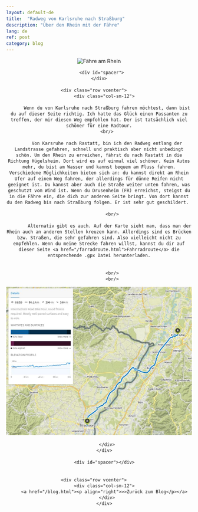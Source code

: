 ```yaml
---
layout: default-de
title:  "Radweg von Karlsruhe nach Straßburg"
description: "Über den Rhein mit der Fähre"
lang: de
ref: post
category: blog
---
```


<div class="container blog" align="center">
     <div class="row vcenter">
         <div class="col-sm-12">
        <img src="https://batardo.github.io/Images/IMG_0128.JPG" id="" alt="Fähre am Rhein">
        </div>
      </div>

      <div id="spacer">
    </div>

      <div class="row vcenter">      
        <div class="col-sm-12">

          Wenn du von Karlsruhe nach Straßburg fahren möchtest, dann bist du auf dieser Seite richtig. Ich hatte das Glück einen Passanten zu treffen, der mir diesen Weg empfohlen hat. Der ist tatsächlich viel schöner für eine Radtour.
          <br/>

          Von Karsruhe nach Rastatt, bin ich den Radweg entlang der Landstrasse gefahren, schnell und praktisch aber nicht unbedingt schön. Um den Rhein zu erreichen, fährst du nach Rastatt in die Richtung Hügelsheim. Dort wird es auf einmal viel schöner. Kein Autos mehr, du bist am Wasser und kannst bequem am Fluss fahren. Verschiedene Möglichkeiten bieten sich an: du kannst direkt am Rhein Ufer auf einem Weg fahren, der allerdings für dünne Reifen nicht geeignet ist. Du kannst aber auch die Straße weiter unten fahren, was geschutzt vom Wind ist. Wenn du Drusenheim (FR) erreichst, steigst du in die Fähre ein, die dich zur anderen Seite bringt. Von dort kannst du den Radweg bis nach Straßburg folgen. Er ist sehr gut geschildert. 

              <br/>

            Alternativ gibt es auch. Auf der Karte sieht man, dass man der Rhein auch an anderen Stellen kreuzen kann. Allerdings sind es Brücken bzw. Straßen, die sehr gefahren sind. Also vielleicht nicht zu empfehlen. Wenn du meine Strecke fahren willst, kannst du dir auf dieser Seite <a href="/farradroute.html">Fahrradroute</a> die entsprechende .gpx Datei herunterladen.


              <br/>
              <br/>


<a href="https://en.komoot.de/tour/11750427/embed" target="_blank"><img src="https://raw.githubusercontent.com/batardo/batardo.github.io/master/Images/Routes//11750427_09.JPG" alt="Radweg von Karlsruhe nach Straßburg" id="mapa"></a>
            
          </div>
        </div>

        <div id="spacer"></div>


      <div class="row vcenter">      
        <div class="col-sm-12">
        <a href="/blog.html"><p align="right">>>Zurück zum Blog</p></a>
          </div>
        </div>


  </div>
